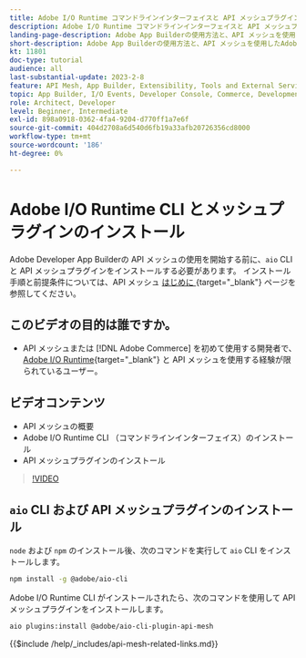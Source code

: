```yaml
---
title: Adobe I/O Runtime コマンドラインインターフェイスと API メッシュプラグインのインストール
description: Adobe I/O Runtime コマンドラインインターフェイスと API メッシュプラグインのインストール方法の確認
landing-page-description: Adobe App Builderの使用方法と、API メッシュを使用したAdobe I/O Runtime プラグインのインストール方法を説明します。
short-description: Adobe App Builderの使用方法と、API メッシュを使用したAdobe I/O Runtime プラグインのインストール方法を説明します。
kt: 11801
doc-type: tutorial
audience: all
last-substantial-update: 2023-2-8
feature: API Mesh, App Builder, Extensibility, Tools and External Services, Backend Development
topic: App Builder, I/O Events, Developer Console, Commerce, Development, Integrations
role: Architect, Developer
level: Beginner, Intermediate
exl-id: 898a0918-0362-4fa4-9204-d770ff1a7e6f
source-git-commit: 404d2708a6d540d6fb19a33afb20726356cd8000
workflow-type: tm+mt
source-wordcount: '186'
ht-degree: 0%

---
```


# Adobe I/O Runtime CLI とメッシュプラグインのインストール

Adobe Developer App Builderの API メッシュの使用を開始する前に、`aio` CLI と API メッシュプラグインをインストールする必要があります。
インストール手順と前提条件については、API メッシュ [&#x200B; はじめに &#x200B;](https://developer.adobe.com/graphql-mesh-gateway/gateway/getting-started/){target="_blank"} ページを参照してください。

## このビデオの目的は誰ですか。

* API メッシュまたは [!DNL Adobe Commerce] を初めて使用する開発者で、[Adobe I/O Runtime](https://developer.adobe.com/runtime/docs/guides/overview/){target="_blank"} と API メッシュを使用する経験が限られているユーザー。

## ビデオコンテンツ

* API メッシュの概要
* Adobe I/O Runtime CLI （コマンドラインインターフェイス）のインストール
* API メッシュプラグインのインストール

>[!VIDEO](https://video.tv.adobe.com/v/3419795?quality=12&learn=on&captions=jpn)

## `aio` CLI および API メッシュプラグインのインストール

`node` および `npm` のインストール後、次のコマンドを実行して `aio` CLI をインストールします。

```bash
npm install -g @adobe/aio-cli
```

Adobe I/O Runtime CLI がインストールされたら、次のコマンドを使用して API メッシュプラグインをインストールします。

```bash
aio plugins:install @adobe/aio-cli-plugin-api-mesh
```

{{$include /help/_includes/api-mesh-related-links.md}}
